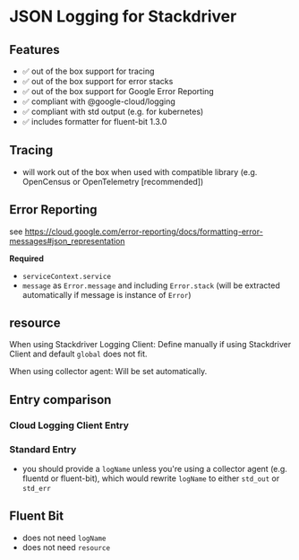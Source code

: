 # JSON Logging for Stackdriver

## Features

- ✅ out of the box support for tracing
- ✅ out of the box support for error stacks
- ✅ out of the box support for Google Error Reporting
- ✅ compliant with @google-cloud/logging
- ✅ compliant with std output (e.g. for kubernetes)
- ✅ includes formatter for fluent-bit 1.3.0

## Tracing

- will work out of the box when used with compatible library (e.g. OpenCensus or OpenTelemetry [recommended])

## Error Reporting

see https://cloud.google.com/error-reporting/docs/formatting-error-messages#json_representation

**Required**

- `serviceContext.service`
- `message` as `Error.message` and including `Error.stack` (will be extracted automatically if message is instance of `Error`)

## resource

When using Stackdriver Logging Client:
Define manually if using Stackdriver Client and default `global` does not fit.

When using collector agent:
Will be set automatically.

## Entry comparison

### Cloud Logging Client Entry

### Standard Entry

- you should provide a `logName` unless you're using a collector agent (e.g. fluentd or fluent-bit), which would rewrite `logName` to either `std_out` or `std_err`

## Fluent Bit

- does not need `logName`
- does not need `resource`
